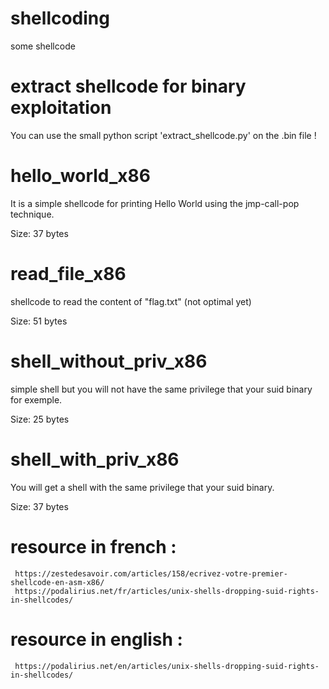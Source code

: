 # shellcoding
some shellcode


# extract shellcode for binary exploitation 


You can use the small python script 'extract_shellcode.py' on the .bin file !


# hello_world_x86
It is a simple shellcode for printing Hello World using the jmp-call-pop technique. 

Size: 37 bytes 

# read_file_x86
shellcode to read the content of "flag.txt" (not optimal yet) 

Size: 51 bytes


# shell_without_priv_x86

simple shell but you will not have the same privilege that your suid binary for exemple.

Size: 25 bytes 

# shell_with_priv_x86

You will get a shell with the same privilege that your suid binary.

Size: 37 bytes



# resource in french : 
	 https://zestedesavoir.com/articles/158/ecrivez-votre-premier-shellcode-en-asm-x86/
	 https://podalirius.net/fr/articles/unix-shells-dropping-suid-rights-in-shellcodes/
	
# resource in english :	
	 https://podalirius.net/en/articles/unix-shells-dropping-suid-rights-in-shellcodes/

	 
